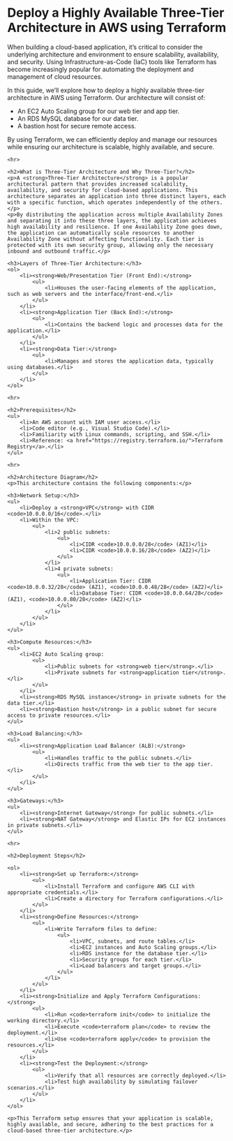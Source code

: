 <!DOCTYPE html>
<html lang="en">
<head>
    <meta charset="UTF-8">
    <meta name="viewport" content="width=device-width, initial-scale=1.0">
    <title>Deploy a Highly Available Three-Tier Architecture in AWS using Terraform</title>
</head>
<body>
    <h1>Deploy a Highly Available Three-Tier Architecture in AWS using Terraform</h1>
    <p>When building a cloud-based application, it’s critical to consider the underlying architecture and environment to ensure scalability, availability, and security. Using Infrastructure-as-Code (IaC) tools like Terraform has become increasingly popular for automating the deployment and management of cloud resources.</p>
    <p>In this guide, we’ll explore how to deploy a highly available three-tier architecture in AWS using Terraform. Our architecture will consist of:</p>
    <ul>
        <li>An EC2 Auto Scaling group for our web tier and app tier.</li>
        <li>An RDS MySQL database for our data tier.</li>
        <li>A bastion host for secure remote access.</li>
    </ul>
    <p>By using Terraform, we can efficiently deploy and manage our resources while ensuring our architecture is scalable, highly available, and secure.</p>

    <hr>

    <h2>What is Three-Tier Architecture and Why Three-Tier?</h2>
    <p>A <strong>Three-Tier Architecture</strong> is a popular architectural pattern that provides increased scalability, availability, and security for cloud-based applications. This architecture separates an application into three distinct layers, each with a specific function, which operates independently of the others.</p>
    <p>By distributing the application across multiple Availability Zones and separating it into these three layers, the application achieves high availability and resilience. If one Availability Zone goes down, the application can automatically scale resources to another Availability Zone without affecting functionality. Each tier is protected with its own security group, allowing only the necessary inbound and outbound traffic.</p>

    <h3>Layers of Three-Tier Architecture:</h3>
    <ol>
        <li><strong>Web/Presentation Tier (Front End):</strong>
            <ul>
                <li>Houses the user-facing elements of the application, such as web servers and the interface/front-end.</li>
            </ul>
        </li>
        <li><strong>Application Tier (Back End):</strong>
            <ul>
                <li>Contains the backend logic and processes data for the application.</li>
            </ul>
        </li>
        <li><strong>Data Tier:</strong>
            <ul>
                <li>Manages and stores the application data, typically using databases.</li>
            </ul>
        </li>
    </ol>

    <hr>

    <h2>Prerequisites</h2>
    <ul>
        <li>An AWS account with IAM user access.</li>
        <li>Code editor (e.g., Visual Studio Code).</li>
        <li>Familiarity with Linux commands, scripting, and SSH.</li>
        <li>Reference: <a href="https://registry.terraform.io/">Terraform Registry</a>.</li>
    </ul>

    <hr>

    <h2>Architecture Diagram</h2>
    <p>This architecture contains the following components:</p>

    <h3>Network Setup:</h3>
    <ul>
        <li>Deploy a <strong>VPC</strong> with CIDR <code>10.0.0.0/16</code>.</li>
        <li>Within the VPC:
            <ul>
                <li>2 public subnets:
                    <ul>
                        <li>CIDR <code>10.0.0.0/28</code> (AZ1)</li>
                        <li>CIDR <code>10.0.0.16/28</code> (AZ2)</li>
                    </ul>
                </li>
                <li>4 private subnets:
                    <ul>
                        <li>Application Tier: CIDR <code>10.0.0.32/28</code> (AZ1), <code>10.0.0.48/28</code> (AZ2)</li>
                        <li>Database Tier: CIDR <code>10.0.0.64/28</code> (AZ1), <code>10.0.0.80/28</code> (AZ2)</li>
                    </ul>
                </li>
            </ul>
        </li>
    </ul>

    <h3>Compute Resources:</h3>
    <ul>
        <li>EC2 Auto Scaling group:
            <ul>
                <li>Public subnets for <strong>web tier</strong>.</li>
                <li>Private subnets for <strong>application tier</strong>.</li>
            </ul>
        </li>
        <li><strong>RDS MySQL instance</strong> in private subnets for the data tier.</li>
        <li><strong>Bastion host</strong> in a public subnet for secure access to private resources.</li>
    </ul>

    <h3>Load Balancing:</h3>
    <ul>
        <li><strong>Application Load Balancer (ALB):</strong>
            <ul>
                <li>Handles traffic to the public subnets.</li>
                <li>Directs traffic from the web tier to the app tier.</li>
            </ul>
        </li>
    </ul>

    <h3>Gateways:</h3>
    <ul>
        <li><strong>Internet Gateway</strong> for public subnets.</li>
        <li><strong>NAT Gateway</strong> and Elastic IPs for EC2 instances in private subnets.</li>
    </ul>

    <hr>

    <h2>Deployment Steps</h2>

    <ol>
        <li><strong>Set up Terraform:</strong>
            <ul>
                <li>Install Terraform and configure AWS CLI with appropriate credentials.</li>
                <li>Create a directory for Terraform configurations.</li>
            </ul>
        </li>
        <li><strong>Define Resources:</strong>
            <ul>
                <li>Write Terraform files to define:
                    <ul>
                        <li>VPC, subnets, and route tables.</li>
                        <li>EC2 instances and Auto Scaling groups.</li>
                        <li>RDS instance for the database tier.</li>
                        <li>Security groups for each tier.</li>
                        <li>Load balancers and target groups.</li>
                    </ul>
                </li>
            </ul>
        </li>
        <li><strong>Initialize and Apply Terraform Configurations:</strong>
            <ul>
                <li>Run <code>terraform init</code> to initialize the working directory.</li>
                <li>Execute <code>terraform plan</code> to review the deployment.</li>
                <li>Use <code>terraform apply</code> to provision the resources.</li>
            </ul>
        </li>
        <li><strong>Test the Deployment:</strong>
            <ul>
                <li>Verify that all resources are correctly deployed.</li>
                <li>Test high availability by simulating failover scenarios.</li>
            </ul>
        </li>
    </ol>

    <p>This Terraform setup ensures that your application is scalable, highly available, and secure, adhering to the best practices for a cloud-based three-tier architecture.</p>
</body>
</html>

